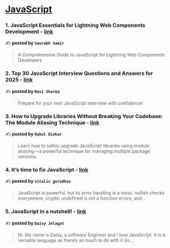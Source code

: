 
<h1><a href=https://medium.com/tag/javascript-development/recommended target="_blank" rel="noopener noreferrer">JavaScript</a></h1>
<h3>1. JavaScript Essentials for Lightning Web Components Development - <a href="https://medium.com/@saurabh.samirs/javascript-essentials-for-lightning-web-components-development-8f0186e104a1" target="_blank" rel="noopener noreferrer">link</a></h3>

✍️ **posted by `Saurabh Samir`**

<blockquote>A Comprehensive Guide to JavaScript for Lightning Web Components Developers</blockquote>

<h3>2. Top 30 JavaScript Interview Questions and Answers for 2025 - <a href="https://medium.com/@javascriptcentric/top-30-javascript-interview-questions-and-answers-for-2024-7f1e2d1d0638" target="_blank" rel="noopener noreferrer">link</a></h3>

✍️ **posted by `Ravi Sharma`**

<blockquote>Prepare for your next JavaScript interview with confidence!</blockquote>

<h3>3. How to Upgrade Libraries Without Breaking Your Codebase: The Module Aliasing Technique - <a href="https://medium.com/@rahul.dinkar/how-to-upgrade-libraries-without-breaking-your-codebase-the-module-aliasing-technique-d7a420a4ebeb" target="_blank" rel="noopener noreferrer">link</a></h3>

✍️ **posted by `Rahul Dinkar`**

<blockquote>Learn how to safely upgrade JavaScript libraries using module aliasing — a powerful technique for managing multiple package versions.</blockquote>

<h3>4. It’s time to fix JavaScript - <a href="https://medium.com/@vitalicset/its-time-to-fix-javascript-c32256725200" target="_blank" rel="noopener noreferrer">link</a></h3>

✍️ **posted by `vitalic gorodkov`**

<blockquote>JavaScript is powerful, but its error handling is a mess. nullish checks everywhere, cryptic undefined is not a function errors, and…</blockquote>

<h3>5. JavaScript in a nutshell! - <a href="https://medium.com/@daisyjelagat/javascript-in-a-nutshell-669dab5b6e78" target="_blank" rel="noopener noreferrer">link</a></h3>

✍️ **posted by `Daisy Jelagat`**

<blockquote>Hi. My name is Daisy, a software Engineer and I love JavaScript. It is a versatile language as there’s so much to do with it (in…</blockquote>

